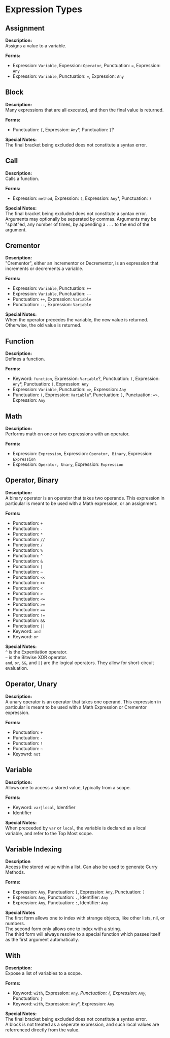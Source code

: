 # Expression Types

## Assignment

**Description:**\
Assigns a value to a variable.

**Forms:**
* Expression: `Variable`, Expession: `Operator`, Punctuation: `=`, Expression: `Any`
* Expression: `Variable`, Punctuation: `=`, Expression: `Any`

## Block

**Description:**\
Many expressions that are all executed, and then the final value is returned.

**Forms:**
* Punctuation: `{`, Expression: `Any`*, Punctuation: `}`?

**Special Notes:**\
The final bracket being excluded does not constitute a syntax error.

## Call


**Description:**\
Calls a function.

**Forms:**
* Expression: `method`, Expression: `(`, Expression: `Any`*, Punctuation: `)`

**Special Notes:**\
The final bracket being excluded does not constitute a syntax error.
Arguments may optionally be seperated by commas.
Arguments may be "splat"ed, any number of times, by appending a `...` to the end of the argument.

## Crementor

**Description:**\
"Crementor", either an incrementor or Decrementor, is an expression that increments or decrements a variable.

**Forms:**
* Expression: `Variable`, Punctuation: `++`
* Expression: `Variable`, Punctuation: `--`
* Punctuation: `++`, Expression: `Variable`
* Punctuation: `--`, Expression: `Variable`

**Special Notes:**\
When the operator precedes the variable, the new value is returned. Otherwise, the old value is returned.

## Function

**Description:**\
Defines a function.

**Forms:**
* Keyword: `function`, Expression: `Variable`?, Punctuation: `(`, Expression: `Any`*, Punctuation: `)`, Expression: `Any`
* Expression: `Variable`, Punctuation: `=>`, Expression: `Any`
* Punctuation: `(`, Expression: `Variable`*, Punctuation: `)`, Punctuation: `=>`, Expression: `Any`

## Math

**Description:**\
Performs math on one or two expressions with an operator.

**Forms:**
* Expression: `Expression`, Expression: `Operator, Binary`, Expression: `Expression`
* Expression: `Operator, Unary`, Expression: `Expression`

## Operator, Binary

**Description:**\
A binary operator is an operator that takes two operands. This expression in particular is meant to be used with a Math expression, or an assignment.

**Forms:**
* Punctuation: `+`
* Punctuation: `-`
* Punctuation: `*`
* Punctuation: `//`
* Punctuation: `/`
* Punctuation: `%`
* Punctuation: `^`
* Punctuation: `&`
* Punctuation: `|`
* Punctuation: `~`
* Punctuation: `<<`
* Punctuation: `>>`
* Punctuation: `<`
* Punctuation: `>`
* Punctuation: `<=`
* Punctuation: `>=`
* Punctuation: `==`
* Punctuation: `!=`
* Punctuation: `&&`
* Punctuation: `||`
* Keyword: `and`
* Keyword: `or`

**Special Notes:**\
`^` is the Expentiation operator.\
`~` is the Bitwise XOR operator.\
`and`, `or`, `&&`, and `||` are the logical operators. They allow for short-circuit evaluation.

## Operator, Unary

**Description:**\
A unary operator is an operator that takes one operand. This expression in particular is meant to be used with a Math Expression or Crementor expression.

**Forms:**
* Punctuation: `+`
* Punctuation: `-`
* Punctuation: `!`
* Punctuation: `~`
* Keyowrd: `not`

## Variable

**Description:**\
Allows one to access a stored value, typically from a scope.

**Forms:**
* Keyword: `var|local`, Identifier
* Identifier

**Special Notes:**\
When preceeded by `var` or `local`, the variable is declared as a local variable, and refer to the Top Most scope.

## Variable Indexing

**Description**\
Access the stored value within a list. Can also be used to generate Curry Methods.

**Forms:**
* Expression: `Any`, Punctuation: `[`, Expression: `Any`, Punctuation: `]`
* Expression: `Any`, Punctuation: `.`, Identifier: `Any`
* Expression: `Any`, Punctuation: `:`, Identifier: `Any`

**Special Notes**\
The first form allows one to index with strange objects, like other lists, nil, or numbers.\
The second form only allows one to index with a string.\
The third form will always resolve to a special function which passes itself as the first argument automatically.

## With

**Description:**\
Expose a list of variables to a scope.

**Forms:**
* Keyword: `with`, Expression: `Any`*, Punctuation: `{`, Expression: `Any`*, Punctuation: `}`
* Keyword: `with`, Expression: `Any`*, Expression: `Any`

**Special Notes:**\
The final bracket being excluded does not constitute a syntax error.\
A block is not treated as a seperate expression, and such local values are referrenced directly from the value.